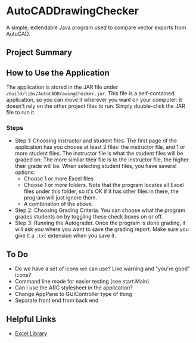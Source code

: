 # AutoCADDrawingChecker
A simple, extendable Java program used to compare vector exports from AutoCAD.

## Project Summary

## How to Use the Application
The application is stored in the JAR file under ```/build/libs/AutoCADDrawingChecker.jar```.
This file is a self-contained application, so you can move it wherever you want on your computer:
it doesn't rely on the other project files to run. Simply double-click the JAR file to run it.
### Steps
* Step 1: Choosing instructor and student files. The first page of the application has you choose at least 2 files: 
the instructor file, and 1 or more student files. The instructor file is what the student files will be graded on: 
The more similar their file is to the instructor file, the higher their grade will be. When selecting student files, you have several options:
    * Choose 1 or more Excel files
    * Choose 1 or more folders. Note that the program locates all Excel files under this folder, so it's OK if it has other files in there, the program will just ignore them.
    * A combination of the above.
* Step 2: Choosing Grading Criteria. You can choose what the program grades students on by toggling these check boxes on or off.
* Step 3: Running the Autograder. Once the program is done grading, it will ask you where you want to save the grading report. 
Make sure you give it a ```.txt``` extension when you save it. 

## To Do
* Do we have a set of icons we can use? Like warning and "you're good" icons?
* Command line mode for easier testing (see start.Main)
* Can I use the ARC stylesheet in the application?
* Change AppPane to GUIController type of thing
* Separate front end from back end

## Helpful Links
* [Excel Library](https://poi.apache.org/apidocs/4.1/)
